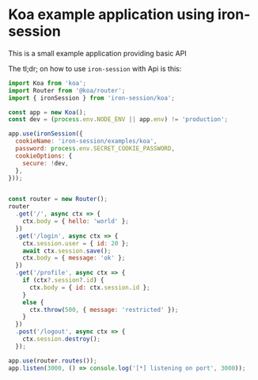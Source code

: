 # Koa example application using iron-session

This is a small example application providing basic API

The tl;dr; on how to use `iron-session` with Api is this:

```js
import Koa from 'koa';
import Router from '@koa/router';
import { ironSession } from 'iron-session/koa';

const app = new Koa();
const dev = (process.env.NODE_ENV || app.env) != 'production';

app.use(ironSession({
  cookieName: 'iron-session/examples/koa',
  password: process.env.SECRET_COOKIE_PASSWORD,
  cookieOptions: {
    secure: !dev,
  },
}));


const router = new Router();
router
  .get('/', async ctx => {
    ctx.body = { hello: 'world' };
  })
  .get('/login', async ctx => {
    ctx.session.user = { id: 20 };
    await ctx.session.save();
    ctx.body = { message: 'ok' };
  })
  .get('/profile', async ctx => {
    if (ctx?.session?.id) {
      ctx.body = { id: ctx.session.id };
    }
    else {
      ctx.throw(500, { message: 'restricted' });
    }
  })
  .post('/logout', async ctx => {
    ctx.session.destroy();
  });

app.use(router.routes());
app.listen(3000, () => console.log('[*] listening on port', 3000));
```
